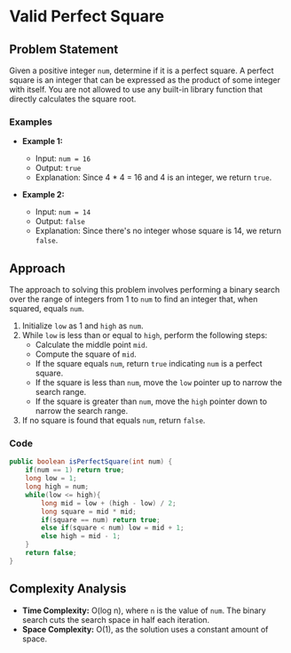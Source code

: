 # Valid Perfect Square

## Problem Statement

Given a positive integer `num`, determine if it is a perfect square. A perfect square is an integer that can be expressed as the product of some integer with itself. You are not allowed to use any built-in library function that directly calculates the square root.

### Examples

- **Example 1:**
    - Input: `num = 16`
    - Output: `true`
    - Explanation: Since 4 * 4 = 16 and 4 is an integer, we return `true`.

- **Example 2:**
    - Input: `num = 14`
    - Output: `false`
    - Explanation: Since there's no integer whose square is 14, we return `false`.

## Approach

The approach to solving this problem involves performing a binary search over the range of integers from 1 to `num` to find an integer that, when squared, equals `num`.

1. Initialize `low` as 1 and `high` as `num`.
2. While `low` is less than or equal to `high`, perform the following steps:
    - Calculate the middle point `mid`.
    - Compute the square of `mid`.
    - If the square equals `num`, return `true` indicating `num` is a perfect square.
    - If the square is less than `num`, move the `low` pointer up to narrow the search range.
    - If the square is greater than `num`, move the `high` pointer down to narrow the search range.
3. If no square is found that equals `num`, return `false`.

### Code

```java
public boolean isPerfectSquare(int num) {
    if(num == 1) return true;
    long low = 1;
    long high = num;
    while(low <= high){
        long mid = low + (high - low) / 2;
        long square = mid * mid;
        if(square == num) return true;
        else if(square < num) low = mid + 1;
        else high = mid - 1;
    }
    return false;
}
```

## Complexity Analysis

- **Time Complexity:** O(log n), where `n` is the value of `num`. The binary search cuts the search space in half each iteration.
- **Space Complexity:** O(1), as the solution uses a constant amount of space.